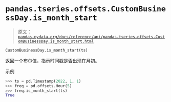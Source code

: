 # `pandas.tseries.offsets.CustomBusinessDay.is_month_start`

> 原文：[`pandas.pydata.org/docs/reference/api/pandas.tseries.offsets.CustomBusinessDay.is_month_start.html`](https://pandas.pydata.org/docs/reference/api/pandas.tseries.offsets.CustomBusinessDay.is_month_start.html)

```py
CustomBusinessDay.is_month_start(ts)
```

返回一个布尔值，指示时间戳是否出现在月初。

示例

```py
>>> ts = pd.Timestamp(2022, 1, 1)
>>> freq = pd.offsets.Hour(5)
>>> freq.is_month_start(ts)
True 
```
